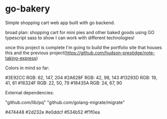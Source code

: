 # go-bakery
Simple shopping cart web app built with go backend.

broad plan:
shopping cart for mini pies and other baked goods
using
  GO
  typescript
  sass
to show I can work with different technologies!

once this project is complete I'm going to build the portfolio site that houses this and the previous project(https://github.com/hudson-prestidge/note-taking-express)

Colors in mind so far:

#3E92CC
RGB: 62, 147, 204
#2A628F
RGB: 42, 98, 143
#13293D
RGB: 19, 41, 61
#16324F
RGB: 22, 50, 79
#18435A
RGB: 24, 67, 90

External dependencies:

"github.com/lib/pq"
"github.com/golang-migrate/migrate"

#474448
#2d232e
#e0ddcf
#534b52
#f1f0ea
